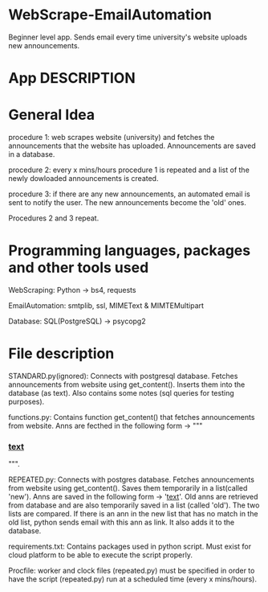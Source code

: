 # WebScrape-EmailAutomation
Beginner level app. Sends email every time university's website uploads new announcements.

# App DESCRIPTION
# General Idea
procedure 1: web scrapes website (university) and fetches the announcements that the website has uploaded. Announcements are saved in a database.

procedure 2: every x mins/hours procedure 1 is repeated and a list of the newly dowloaded announcements is created.

procedure 3: if there are any new announcements, an automated email is sent to notify the user. The new announcements become the 'old' ones.

Procedures 2 and 3 repeat.

# Programming languages, packages and other tools used
WebScraping: Python -> bs4, requests

EmailAutomation: smtplib, ssl, MIMEText & MIMTEMultipart

Database: SQL(PostgreSQL) -> psycopg2

# File description
STANDARD.py(ignored): Connects with postgresql database. Fetches announcements from website using get_content(). Inserts them into the database (as text). Also contains some notes (sql queries for testing purposes).

functions.py: Contains function get_content() that fetches announcements from website. Anns are fecthed in the following form -> """<h3><a href='link'>text</a></h3>""".

REPEATED.py: Connects with postgres database. Fetches announcements from website using get_content(). Saves them temporarily in a list(called 'new'). Anns are saved in the following form -> '<a href='link'>text</a>'. Old anns are retrieved from database and are also temporarily saved in a list (called 'old'). The two lists are compared. If there is an ann in the new list that has no match in the old list, python sends email with this ann as link. It also adds it to the database.

requirements.txt: Contains packages used in python script. Must exist for cloud platform to be able to execute the script properly.

Procfile: worker and clock files (repeated.py) must be specified in order to have the script (repeated.py) run at a scheduled time (every x mins/hours).
